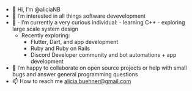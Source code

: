 - 👋 Hi, I’m @aliciaNB
- 👀 I’m interested in all things software devevelopment
- 🌱 - I’m currently a very curious individual: 
       - learning C++ 
       - exploring large scale system design 
     - Recently exploring: 
          - Flutter, Dart, and app development
          - Ruby and Ruby on Rails
          - Discord Developer community and bot automations + app development 
- 💞️ I’m happy to collaborate on open source projects or help with small bugs and answer general programming questions 
- 📫 How to reach me alicia.buehner@gmail.com

<!---
aliciaNB/aliciaNB is a ✨ special ✨ repository because its `README.md` (this file) appears on your GitHub profile.
You can click the Preview link to take a look at your changes.
--->
